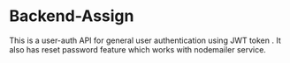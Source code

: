 # Backend-Assign
This is a user-auth API for general user authentication using JWT token . It also has reset password feature which works with nodemailer service.

